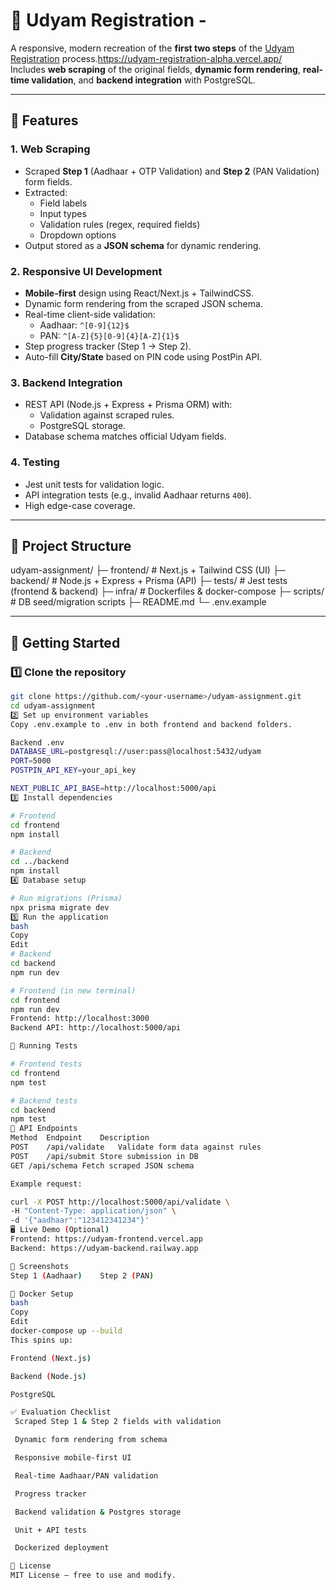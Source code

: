 # 🏢 Udyam Registration - 

A responsive, modern recreation of the **first two steps** of the [Udyam Registration](https://udyamregistration.gov.in/UdyamRegistration.aspx) process.https://udyam-registration-alpha.vercel.app/  
Includes **web scraping** of the original fields, **dynamic form rendering**, **real-time validation**, and **backend integration** with PostgreSQL.

---

## 📌 Features

### 1. Web Scraping
- Scraped **Step 1** (Aadhaar + OTP Validation) and **Step 2** (PAN Validation) form fields.
- Extracted:
  - Field labels
  - Input types
  - Validation rules (regex, required fields)
  - Dropdown options
- Output stored as a **JSON schema** for dynamic rendering.

### 2. Responsive UI Development
- **Mobile-first** design using React/Next.js + TailwindCSS.
- Dynamic form rendering from the scraped JSON schema.
- Real-time client-side validation:
  - Aadhaar: `^[0-9]{12}$`
  - PAN: `^[A-Z]{5}[0-9]{4}[A-Z]{1}$`
- Step progress tracker (Step 1 → Step 2).
- Auto-fill **City/State** based on PIN code using PostPin API.

### 3. Backend Integration
- REST API (Node.js + Express + Prisma ORM) with:
  - Validation against scraped rules.
  - PostgreSQL storage.
- Database schema matches official Udyam fields.

### 4. Testing
- Jest unit tests for validation logic.
- API integration tests (e.g., invalid Aadhaar returns `400`).
- High edge-case coverage.

---

## 📂 Project Structure

udyam-assignment/
├─ frontend/ # Next.js + Tailwind CSS (UI)
├─ backend/ # Node.js + Express + Prisma (API)
├─ tests/ # Jest tests (frontend & backend)
├─ infra/ # Dockerfiles & docker-compose
├─ scripts/ # DB seed/migration scripts
├─ README.md
└─ .env.example



---

## 🚀 Getting Started

### 1️⃣ Clone the repository
```bash
git clone https://github.com/<your-username>/udyam-assignment.git
cd udyam-assignment
2️⃣ Set up environment variables
Copy .env.example to .env in both frontend and backend folders.

Backend .env
DATABASE_URL=postgresql://user:pass@localhost:5432/udyam
PORT=5000
POSTPIN_API_KEY=your_api_key

NEXT_PUBLIC_API_BASE=http://localhost:5000/api
3️⃣ Install dependencies

# Frontend
cd frontend
npm install

# Backend
cd ../backend
npm install
4️⃣ Database setup

# Run migrations (Prisma)
npx prisma migrate dev
5️⃣ Run the application
bash
Copy
Edit
# Backend
cd backend
npm run dev

# Frontend (in new terminal)
cd frontend
npm run dev
Frontend: http://localhost:3000
Backend API: http://localhost:5000/api

🧪 Running Tests

# Frontend tests
cd frontend
npm test

# Backend tests
cd backend
npm test
📡 API Endpoints
Method	Endpoint	Description
POST	/api/validate	Validate form data against rules
POST	/api/submit	Store submission in DB
GET	/api/schema	Fetch scraped JSON schema

Example request:

curl -X POST http://localhost:5000/api/validate \
-H "Content-Type: application/json" \
-d '{"aadhaar":"123412341234"}'
🖥 Live Demo (Optional)
Frontend: https://udyam-frontend.vercel.app
Backend: https://udyam-backend.railway.app

📸 Screenshots
Step 1 (Aadhaar)	Step 2 (PAN)

🐳 Docker Setup
bash
Copy
Edit
docker-compose up --build
This spins up:

Frontend (Next.js)

Backend (Node.js)

PostgreSQL

✅ Evaluation Checklist
 Scraped Step 1 & Step 2 fields with validation

 Dynamic form rendering from schema

 Responsive mobile-first UI

 Real-time Aadhaar/PAN validation

 Progress tracker

 Backend validation & Postgres storage

 Unit + API tests

 Dockerized deployment

📜 License
MIT License — free to use and modify.

